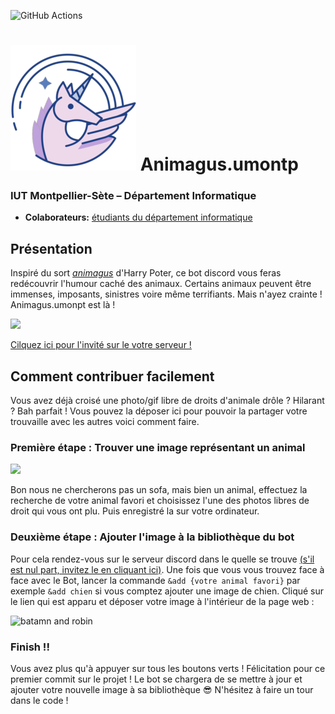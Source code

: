 ![GitHub Actions](https://github.com/MathieuSoysal/Animagus.umontp/workflows/Java%20CI%20with%20Maven/badge.svg)
# ![](ressources/Unicorn.png) Animagus.umontp
### IUT Montpellier-Sète – Département Informatique
* **Colaborateurs:** [étudiants du département informatique](https://iut-montpellier-sete.edu.umontpellier.fr/dut-informatique/)

## Présentation
Inspiré du sort [*animagus*](https://harrypotter.fandom.com/fr/wiki/Animagus) d'Harry Poter, ce bot discord vous feras redécouvrir l'humour caché des animaux. Certains animaux peuvent être immenses, imposants, sinistres voire même terrifiants. Mais n'ayez crainte ! Animagus.umonpt est là ! 

![](https://media.giphy.com/media/3oz8xQQP4ahKiyuxHy/giphy.gif)

[Cilquez ici pour l'invité sur le votre serveur !](https://discordapp.com/oauth2/authorize?client_id=692397138268651562&scope=bot&permissions=0)
## Comment contribuer facilement 

Vous avez déjà croisé une photo/gif libre de droits d'animale drôle ? Hilarant ? Bah parfait ! Vous pouvez la déposer ici pour pouvoir la partager votre trouvaille avec les autres voici comment faire.

### Première étape : Trouver une image représentant un animal

![](https://external-content.duckduckgo.com/iu/?u=http%3A%2F%2Fsearchengineland.com%2Ffigz%2Fwp-content%2Fseloads%2F2016%2F05%2Fgoogle-plas-image-search.gif&f=1&nofb=1)

Bon nous ne chercherons pas un sofa, mais bien un animal, effectuez la recherche de votre animal favori et choisissez l'une des photos libres de droit qui vous ont plu. Puis enregistré la sur votre ordinateur.

### Deuxième étape : Ajouter l'image à la bibliothèque du bot

Pour cela rendez-vous sur le serveur discord dans le quelle se trouve [(s'il est nul part, invitez le en cliquant ici)](https://discordapp.com/oauth2/authorize?client_id=692397138268651562&scope=bot&permissions=0). Une fois que vous vous trouvez face à face avec le Bot, lancer la commande `&add {votre animal favori}` par exemple `&add chien` si vous comptez ajouter une image de chien. Cliqué sur le lien qui est apparu et déposer votre image à l'intérieur de la page web :


![batamn and robin](https://external-content.duckduckgo.com/iu/?u=https%3A%2F%2Fcdn.dribbble.com%2Fusers%2F488%2Fscreenshots%2F1974667%2Fdrag-drop-upload-3.gif&f=1&nofb=1)


### Finish !!
Vous avez plus qu'à appuyer sur tous les boutons verts ! Félicitation pour ce premier commit sur le projet ! Le bot se chargera de se mettre à jour et ajouter votre nouvelle image à sa bibliothèque 😎 N'hésitez à faire un tour dans le code !
